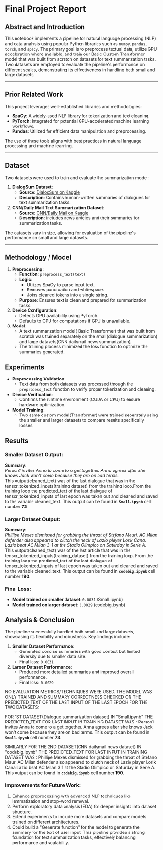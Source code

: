 # Final Project Report

## Abstract and Introduction
This notebook implements a pipeline for natural language processing (NLP) and data analysis using popular Python libraries such as `numpy`, `pandas`, `torch`, and `spacy`. The primary goal is to preprocess textual data, utilize GPU acceleration where available, and train our Basic Custom Transformer model that was built from scratch on datasets for text summarization tasks. Two datasets are employed to evaluate the pipeline's performance on different scales, demonstrating its effectiveness in handling both small and large datasets.

---

## Prior Related Work
This project leverages well-established libraries and methodologies:
- **SpaCy**: A widely-used NLP library for tokenization and text cleaning.
- **PyTorch**: Integrated for potential GPU-accelerated machine learning workflows.
- **Pandas**: Utilized for efficient data manipulation and preprocessing.

The use of these tools aligns with best practices in natural language processing and machine learning.

---

## Dataset
Two datasets were used to train and evaluate the summarization model:
1. **DialogSum Dataset**:
   - **Source**: [DialogSum on Kaggle](https://www.kaggle.com/datasets/marawanxmamdouh/dialogsum)
   - **Description**: Contains human-written summaries of dialogues for text summarization tasks.
2. **CNN/Daily Mail Text Summarization Dataset**:
   - **Source**: [CNN/Daily Mail on Kaggle](https://www.kaggle.com/datasets/gowrishankarp/newspaper-text-summarization-cnn-dailymail)
   - **Description**: Includes news articles and their summaries for summarization tasks.

The datasets vary in size, allowing for evaluation of the pipeline's performance on small and large datasets.

---

## Methodology / Model
1. **Preprocessing**:
   - **Function**: `preprocess_text(text)`
   - **Logic**:
     - Utilizes SpaCy to parse input text.
     - Removes punctuation and whitespace.
     - Joins cleaned tokens into a single string.
   - **Purpose**: Ensures text is clean and prepared for summarization tasks.
2. **Device Configuration**:
   - Detects GPU availability using PyTorch.
   - Defaults to CPU for computations if GPU is unavailable.
3. **Model**:
   - A text summarization model( Basic Transformer) that was built from scratch was trained separately on the small(dialogue summarization) and large datasets(CNN dailymail news summarization).
   - The training process minimized the loss function to optimize the summaries generated.



## Experiments
- **Preprocessing Validation**:
  - Text data from both datasets was processed through the `preprocess_text` function to verify proper tokenization and cleaning.
- **Device Verification**:
  - Confirms the runtime environment (CUDA or CPU) to ensure hardware optimization.
- **Model Training**:
  - Two same custom model(Transformer) were trained seperately using the smaller and larger datasets to compare results specifically losses.



## Results
### Smaller Dataset Output:
**Summary**:  
*Person1 invites Anna to come to a get together. Anna agrees after she knows Jack won't come because they are on bad terms.*  
This output(cleaned_text) was of the last dialogue that was in the tensor_tokenized_inputs(training dataset) from the training loop.From the training loop the predicted_text of the last dialogue of tensor_tokenized_inputs of last epoch was taken out and cleaned and saved to the variable cleaned_text. This output can be found in **`Small.ipynb`** cell number **73**

### Larger Dataset Output:
**Summary**:  
*Phillipe Mexes dismissed for grabbing the throat of Stefano Mauri. AC Milan defender also appeared to clutch the neck of Lazio player Lorik Cana. Lazio beat AC Milan 3–1 at the Stadio Olimpico on Saturday in Serie A.*  
This output(cleaned_text) was of the last article that was in the tensor_tokenized_inputs(training_dataset) from the training loop. From the training loop the predicted_text of the last dialogue of tensor_tokenized_inputs of last epoch was taken out and cleaned and saved to the variable cleaned_text. This output can be found in **`codebig.ipynb`** cell number **190**.

### Final Loss:
- **Model trained on smaller dataset**: `0.0031` (Small.ipynb)
- **Model trained on larger dataset**: `0.0029` (codebig.ipynb)



## Analysis & Conclusion
The pipeline successfully handled both small and large datasets, showcasing its flexibility and robustness. Key findings include:
1. **Smaller Dataset Performance**:
   - Generated concise summaries with good context but limited diversity due to smaller data size.
   - Final loss: `0.0031`
2. **Larger Dataset Performance**:
   - Produced more detailed summaries and improved overall performance.
   - Final loss: `0.0029`

NO EVALUATION METRICS/TECHNIQUES WERE USED. THE MODEL WAS ONLY TRAINED AND SUMMARY CORRECTNESS CHECKED ON THE PREDICTED_TEXT OF THE LAST INPUT OF THE LAST EPOCH FOR THE TWO DATASETS:

FOR 1ST DATASET(Dialogue summarization dataset) IN "Small.ipynb" THE PREDICTED_TEXT FOR LAST INPUT IN TRAINING DATASET WAS : Person1 invites Anna to come to a get together. Anna agrees after she knows Jack won't come because they are on bad terms. This output can be found in **`Small.ipynb`** cell number **73**.

SIMILARLY FOR THE 2ND DATASET(CNN dailymail news dataset) IN "codebig.ipynb" THE PREDICTED_TEXT FOR LAST INPUT IN TRAINING DATASET WAS : Phillipe Mexes dismissed for grabbing the throat of Stefano Mauri AC Milan defender also appeared to clutch neck of Lazio player Lorik Cana Lazio beat AC Milan 3 1 at the Stadio Olimpico on Saturday in Serie A. This output can be found in **`codebig.ipynb`** cell number **190**.

### Improvements for Future Work:
1. Enhance preprocessing with advanced NLP techniques like lemmatization and stop-word removal.
2. Perform exploratory data analysis (EDA) for deeper insights into dataset structure.
3. Extend experiments to include more datasets and compare models trained on different architectures.
4. Could build a "Generate function" for the model to generate the summary for the text of user input.
This pipeline provides a strong foundation for text summarization tasks, effectively balancing performance and scalability.
